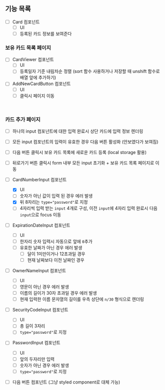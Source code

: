 ## 기능 목록

- [ ] Card 컴포넌트
  - [ ] UI
  - [ ] 등록된 카드 정보를 보여준다

### 보유 카드 목록 페이지

- [ ] CardViewer 컴포넌트
  - [ ] UI
  - [ ] 등록일자 기준 내림차순 정렬 (sort 함수 사용하거나 저장할 때 unshift 함수로 배열 앞에 추가하기)
- [ ] AddNewCardButton 컴포넌트
  - [ ] UI
  - [ ] 클릭시 페이지 이동

<br/>

### 카드 추가 페이지

- [ ] 하나의 input 컴포넌트에 대한 입력 완료시 상단 카드에 입력 정보 렌더링
- [ ] 모든 input 컴포넌트의 입력이 유효한 경우 다음 버튼 활성화 (안보였다가 보여짐)
- [ ] 다음 버튼 클릭시 보유 카드 목록에 새로운 카드 등록 (local storage 활용)
- [ ] 뒤로가기 버튼 클릭시 form 내부 모든 input 초기화 + 보유 카드 목록 페이지로 이동

- [ ] CardNumberInput 컴포넌트
  - [x] UI
  - [ ] 숫자가 아닌 값이 입력 된 경우 에러 발생
  - [x] 뒤 8자리는 `type="password"`로 지정
  - [ ] 4자리씩 입력 받는 `input` 4개로 구성, 이전 `input`에 4자리 입력 완료시 다음 `input`으로 focus 이동
- [ ] ExpirationDateInput 컴포넌트
  - [ ] UI
  - [ ] 한자리 숫자 입력시 자동으로 앞에 `0`추가
  - [ ] 유효한 날짜가 아닌 경우 에러 발생
    - [ ] 달이 1미만이거나 12초과일 경우
    - [ ] 현재 날짜보다 이전 날짜인 경우
- [ ] OwnerNameInput 컴포넌트
  - [ ] UI
  - [ ] 영문이 아닌 경우 에러 발생
  - [ ] 이름의 길이가 30자 초과일 경우 에러 발생
  - [ ] 현재 입력한 이름 문자열의 길이를 우측 상단에 `n/30` 형식으로 렌더링
- [ ] SecurityCodeInput 컴포넌트
  - [ ] UI
  - [ ] 총 길이 3자리
  - [ ] `type="password"`로 지정
- [ ] PasswordInput 컴포넌트
  - [ ] UI
  - [ ] 앞의 두자리만 입력
  - [ ] 숫자가 아닌 경우 에러 발생
  - [ ] `type="password"`로 지정
- [ ] 다음 버튼 컴포넌트 (그냥 styled component로 대체 가능)

<br/>
